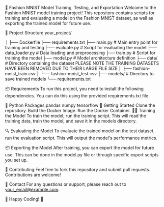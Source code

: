 🧵 Fashion MNIST Model Training, Testing, and Exportation
Welcome to the Fashion MNIST model training project! This repository contains scripts for training and evaluating a model on the Fashion MNIST dataset, as well as exporting the trained model for future use.

📂 Project Structure
your_project/

│
├── Dockerfile
├── requirements.txt
├── main.py # Main entry point for training and testing
├── evaluate.py # Script for evaluating the model
├── data_loader.py # Data loading and preprocessing
├── train.py # Script for training the model
├── model.py # Model architecture definition
├── data/ # Directory containing the dataset PLEASE NOTE THE TRAINING DATASETS HAVE BEEN REMOVED DUE TO THEIR LARGE FILE SIZE
│ ├── fashion-mnist_train.csv
│ └── fashion-mnist_test.csv
├── models/ # Directory to save trained models
└── requirements.txt

📦 Requirements
To run this project, you need to install the following dependencies. You can do this using the provided requirements.txt file.

🐍 Python Packages
pandas
numpy
tensorflow
🚀 Getting Started
Clone the repository.
Build the Docker Image.
Run the Docker Container.
🏋️‍♂️ Training the Model
To train the model, run the training script. This will read the training data, train the model, and save it in the models directory.

🔍 Evaluating the Model
To evaluate the trained model on the test dataset, run the evaluation script. This will output the model's performance metrics.

📦 Exporting the Model
After training, you can export the model for future use. This can be done in the model.py file or through specific export scripts you set up.

🎉 Contributing
Feel free to fork this repository and submit pull requests. Contributions are welcome!

📧 Contact
For any questions or support, please reach out to your_email@example.com.

🎉 Happy Coding! 🎉
